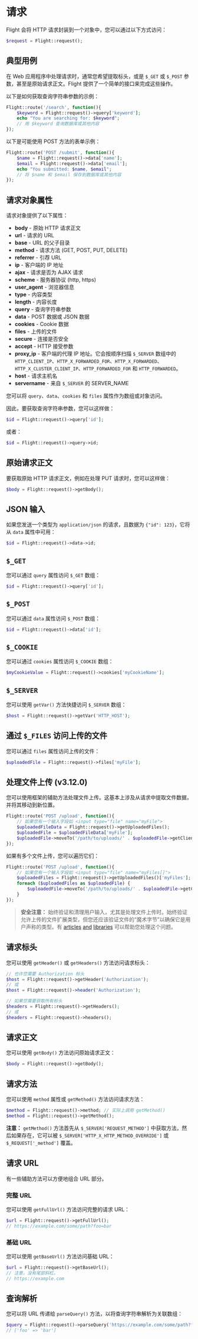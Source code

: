# 请求

Flight 会将 HTTP 请求封装到一个对象中，您可以通过以下方式访问：

```php
$request = Flight::request();
```

## 典型用例

在 Web 应用程序中处理请求时，通常您希望提取标头，或是 `$_GET` 或 `$_POST` 参数，甚至是原始请求正文。Flight 提供了一个简单的接口来完成这些操作。

以下是如何获取查询字符串参数的示例：

```php
Flight::route('/search', function(){
	$keyword = Flight::request()->query['keyword'];
	echo "You are searching for: $keyword";
	// 用 $keyword 查询数据库或其他内容
});
```

以下是可能使用 POST 方法的表单示例：

```php
Flight::route('POST /submit', function(){
	$name = Flight::request()->data['name'];
	$email = Flight::request()->data['email'];
	echo "You submitted: $name, $email";
	// 将 $name 和 $email 保存到数据库或其他内容
});
```

## 请求对象属性

请求对象提供了以下属性：

- **body** - 原始 HTTP 请求正文
- **url** - 请求的 URL
- **base** - URL 的父子目录
- **method** - 请求方法 (GET, POST, PUT, DELETE)
- **referrer** - 引荐 URL
- **ip** - 客户端的 IP 地址
- **ajax** - 请求是否为 AJAX 请求
- **scheme** - 服务器协议 (http, https)
- **user_agent** - 浏览器信息
- **type** - 内容类型
- **length** - 内容长度
- **query** - 查询字符串参数
- **data** - POST 数据或 JSON 数据
- **cookies** - Cookie 数据
- **files** - 上传的文件
- **secure** - 连接是否安全
- **accept** - HTTP 接受参数
- **proxy_ip** - 客户端的代理 IP 地址。它会按顺序扫描 `$_SERVER` 数组中的 `HTTP_CLIENT_IP`、`HTTP_X_FORWARDED_FOR`、`HTTP_X_FORWARDED`、`HTTP_X_CLUSTER_CLIENT_IP`、`HTTP_FORWARDED_FOR` 和 `HTTP_FORWARDED`。
- **host** - 请求主机名
- **servername** - 来自 `$_SERVER` 的 SERVER_NAME

您可以将 `query`、`data`、`cookies` 和 `files` 属性作为数组或对象访问。

因此，要获取查询字符串参数，您可以这样做：

```php
$id = Flight::request()->query['id'];
```

或者：

```php
$id = Flight::request()->query->id;
```

## 原始请求正文

要获取原始 HTTP 请求正文，例如在处理 PUT 请求时，您可以这样做：

```php
$body = Flight::request()->getBody();
```

## JSON 输入

如果您发送一个类型为 `application/json` 的请求，且数据为 `{"id": 123}`，它将从 `data` 属性中可用：

```php
$id = Flight::request()->data->id;
```

## `$_GET`

您可以通过 `query` 属性访问 `$_GET` 数组：

```php
$id = Flight::request()->query['id'];
```

## `$_POST`

您可以通过 `data` 属性访问 `$_POST` 数组：

```php
$id = Flight::request()->data['id'];
```

## `$_COOKIE`

您可以通过 `cookies` 属性访问 `$_COOKIE` 数组：

```php
$myCookieValue = Flight::request()->cookies['myCookieName'];
```

## `$_SERVER`

您可以使用 `getVar()` 方法快捷访问 `$_SERVER` 数组：

```php
$host = Flight::request()->getVar('HTTP_HOST');
```

## 通过 `$_FILES` 访问上传的文件

您可以通过 `files` 属性访问上传的文件：

```php
$uploadedFile = Flight::request()->files['myFile'];
```

## 处理文件上传 (v3.12.0)

您可以使用框架的辅助方法处理文件上传。这基本上涉及从请求中提取文件数据，并将其移动到新位置。

```php
Flight::route('POST /upload', function(){
	// 如果您有一个输入字段如 <input type="file" name="myFile">
	$uploadedFileData = Flight::request()->getUploadedFiles();
	$uploadedFile = $uploadedFileData['myFile'];
	$uploadedFile->moveTo('/path/to/uploads/' . $uploadedFile->getClientFilename());
});
```

如果有多个文件上传，您可以遍历它们：

```php
Flight::route('POST /upload', function(){
	// 如果您有一个输入字段如 <input type="file" name="myFiles[]">
	$uploadedFiles = Flight::request()->getUploadedFiles()['myFiles'];
	foreach ($uploadedFiles as $uploadedFile) {
		$uploadedFile->moveTo('/path/to/uploads/' . $uploadedFile->getClientFilename());
	}
});
```

> **安全注意：** 始终验证和清理用户输入，尤其是处理文件上传时。始终验证允许上传的文件扩展类型，但您还应该验证文件的“魔术字节”以确保它是用户声称的类型。有 [articles](https://dev.to/yasuie/php-file-upload-check-uploaded-files-with-magic-bytes-54oe) [and](https://amazingalgorithms.com/snippets/php/detecting-the-mime-type-of-an-uploaded-file-using-magic-bytes/) [libraries](https://github.com/RikudouSage/MimeTypeDetector) 可以帮助您处理这个问题。

## 请求标头

您可以使用 `getHeader()` 或 `getHeaders()` 方法访问请求标头：

```php
// 也许您需要 Authorization 标头
$host = Flight::request()->getHeader('Authorization');
// 或
$host = Flight::request()->header('Authorization');

// 如果您需要获取所有标头
$headers = Flight::request()->getHeaders();
// 或
$headers = Flight::request()->headers();
```

## 请求正文

您可以使用 `getBody()` 方法访问原始请求正文：

```php
$body = Flight::request()->getBody();
```

## 请求方法

您可以使用 `method` 属性或 `getMethod()` 方法访问请求方法：

```php
$method = Flight::request()->method; // 实际上调用 getMethod()
$method = Flight::request()->getMethod();
```

**注意：** `getMethod()` 方法首先从 `$_SERVER['REQUEST_METHOD']` 中获取方法，然后如果存在，它可以被 `$_SERVER['HTTP_X_HTTP_METHOD_OVERRIDE']` 或 `$_REQUEST['_method']` 覆盖。

## 请求 URL

有一些辅助方法可以方便地组合 URL 部分。

### 完整 URL

您可以使用 `getFullUrl()` 方法访问完整的请求 URL：

```php
$url = Flight::request()->getFullUrl();
// https://example.com/some/path?foo=bar
```

### 基础 URL

您可以使用 `getBaseUrl()` 方法访问基础 URL：

```php
$url = Flight::request()->getBaseUrl();
// 注意，没有尾部斜杠。
// https://example.com
```

## 查询解析

您可以将 URL 传递给 `parseQuery()` 方法，以将查询字符串解析为关联数组：

```php
$query = Flight::request()->parseQuery('https://example.com/some/path?foo=bar');
// ['foo' => 'bar']
```